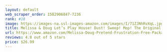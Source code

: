 ```yaml
---
layout: default 
﻿web_scraper_order: 1582906847-7236
rank: #18
image: https://images-na.ssl-images-amazon.com/images/I/71ZJNhRvXqL.jpg
title: Melissa & Doug Let’s Play House! Dust! Sweep! Mop! The Original Pretend Play Cleaning Set…
url: https://www.amazon.com/Melissa-Doug-Pretend-Frustration-Free-Packaging/dp/B07PBXRJ7G/ref=zg_mw_toys-and-games_18?_encoding=UTF8&psc=1&refRID=CQ1QRMJJW1ED0E69BGRT
reviews: 4.8 out of 5 stars
price: $26.99 
---
```

